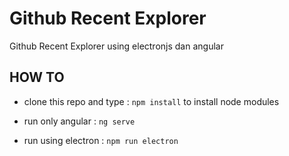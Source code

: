 # Github Recent Explorer
Github Recent Explorer using electronjs dan angular

## HOW TO 
* clone this repo and type : `npm install` to install node modules
* run only angular    : 
    `ng serve`

* run using electron  :
    `npm run electron`
